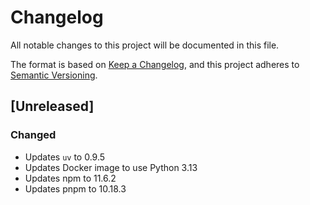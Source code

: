 # Changelog

All notable changes to this project will be documented in this file.

The format is based on [Keep a Changelog](https://keepachangelog.com/en/1.1.0/),
and this project adheres to [Semantic Versioning](https://semver.org/spec/v2.0.0.html).

## [Unreleased]

### Changed

- Updates `uv` to 0.9.5
- Updates Docker image to use Python 3.13
- Updates npm to 11.6.2
- Updates pnpm to 10.18.3
